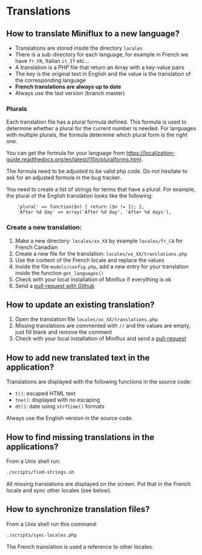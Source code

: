 Translations
============

How to translate Miniflux to a new language?
--------------------------------------------

- Translations are stored inside the directory `locales`
- There is a sub-directory for each language, for example in French we have `fr_FR`, Italian `it_IT` etc...
- A translation is a PHP file that return an Array with a key-value pairs
- The key is the original text in English and the value is the translation of the corresponding language
- **French translations are always up to date**
- Always use the last version (branch master)

### Plurals

Each translation file has a plural formula defined. This formula is used to determine whether a plural for the current number is needed. For languages with multiple plurals, the formula determine which plural form is the right one.

You can get the formula for your language from https://localization-guide.readthedocs.org/en/latest/l10n/pluralforms.html.

The formula need to be adjusted to be valid php code. Do not hesitate to ask for an adjusted formula in the bug tracker.

You need to create a list of strings for terms that have a plural. For example, the plural of the English translation looks like the following:

```
    'plural' => function($n) { return ($n != 1); },
    'After %d day' => array('After %d day', 'After %d days'),
```

### Create a new translation:

1. Make a new directory: `locales/xx_XX` by example `locales/fr_CA` for French Canadian
2. Create a new file for the translation: `locales/xx_XX/translations.php`
3. Use the content of the French locale and replace the values
4. Inside the file `models/config.php`, add a new entry for your translation inside the function `get_languages()`
5. Check with your local installation of Miniflux if everything is ok
6. Send a [pull-request with Github](https://help.github.com/articles/using-pull-requests/)

How to update an existing translation?
--------------------------------------

1. Open the translation file `locales/xx_XX/translations.php`
2. Missing translations are commented with `//` and the values are empty, just fill blank and remove the comment
3. Check with your local installation of Miniflux and send a [pull-request](https://help.github.com/articles/using-pull-requests/)

How to add new translated text in the application?
--------------------------------------------------

Translations are displayed with the following functions in the source code:

- `t()`: escaped HTML text
- `tne()`: displayed with no escaping
- `dt()`: date using `strftime()` formats

Always use the English version in the source code.

How to find missing translations in the applications?
-----------------------------------------------------

From a Unix shell run:

```bash
./scripts/find-strings.sh
```

All missing translations are displayed on the screen. Put that in the French locale and sync other locales (see below).

How to synchronize translation files?
-------------------------------------

From a Unix shell run this command:

```bash
./scripts/sync-locales.php
```

The French translation is used a reference to other locales.
